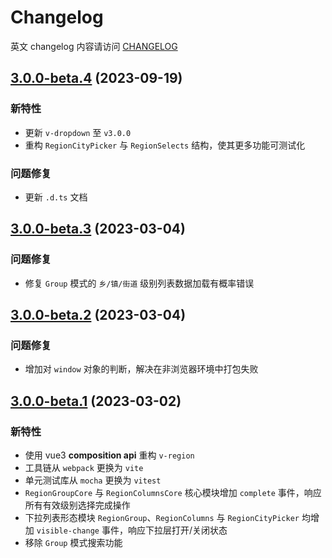 # Changelog

英文 changelog 内容请访问 [CHANGELOG](CHANGELOG.md)

## [3.0.0-beta.4](https://github.com/TerryZ/v-region/compare/v3.0.0-beta.3...v3.0.0-beta.4) (2023-09-19)

### 新特性

- 更新 `v-dropdown` 至 `v3.0.0`
- 重构 `RegionCityPicker` 与 `RegionSelects` 结构，使其更多功能可测试化

### 问题修复

- 更新 `.d.ts` 文档

## [3.0.0-beta.3](https://github.com/TerryZ/v-region/compare/v3.0.0-beta.2...v3.0.0-beta.3) (2023-03-04)

### 问题修复

- 修复 `Group` 模式的 `乡/镇/街道` 级别列表数据加载有概率错误

## [3.0.0-beta.2](https://github.com/TerryZ/v-region/compare/v3.0.0-beta.1...v3.0.0-beta.2) (2023-03-04)

### 问题修复

- 增加对 `window` 对象的判断，解决在非浏览器环境中打包失败

## [3.0.0-beta.1](https://github.com/TerryZ/v-region/compare/v2.3.0...v3.0.0-beta.1) (2023-03-02)

### 新特性

- 使用 vue3 **composition api** 重构 `v-region`
- 工具链从 `webpack` 更换为 `vite`
- 单元测试库从 `mocha` 更换为 `vitest`
- `RegionGroupCore` 与 `RegionColumnsCore` 核心模块增加 `complete` 事件，响应所有有效级别选择完成操作
- 下拉列表形态模块 `RegionGroup`、`RegionColumns` 与 `RegionCityPicker` 均增加 `visible-change` 事件，响应下拉层打开/关闭状态
- 移除 `Group` 模式搜索功能

